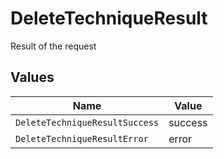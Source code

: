 # DeleteTechniqueResult

Result of the request


## Values

| Name                           | Value                          |
| ------------------------------ | ------------------------------ |
| `DeleteTechniqueResultSuccess` | success                        |
| `DeleteTechniqueResultError`   | error                          |